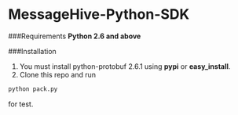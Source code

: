 MessageHive-Python-SDK
=====================

###Requirements
**Python 2.6 and above**

###Installation
1. You must install python-protobuf 2.6.1 using **pypi** or **easy_install**.
2. Clone this repo and run

````bash
python pack.py
````

for test.
